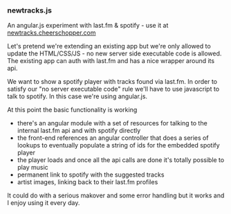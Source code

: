 ### newtracks.js

An angular.js experiment with last.fm & spotify - use it at [newtracks.cheerschopper.com](http://newtracks.cheerschopper.com)

Let's pretend we're extending an existing app but we're only allowed to update 
the HTML/CSS/JS - no new server side executable code is allowed.
The existing app can auth with last.fm and has a nice wrapper around its api. 

We want to show a spotify player with tracks found via last.fm. In order to satisfy 
our "no server executable code" rule we'll have to use javascript to talk to
spotify. In this case we're using angular.js.

At this point the basic functionality is working

* there's an angular module with a set of resources for talking to the internal last.fm api and with spotify directly
* the front-end references an angular controller that does a series of lookups to eventually populate a string of ids for the embedded spotify player
* the player loads and once all the api calls are done it's totally possible to play music
* permanent link to spotify with the suggested tracks
* artist images, linking back to their last.fm profiles

It could do with a serious makover and some error handling but it works and I enjoy using it every day.


